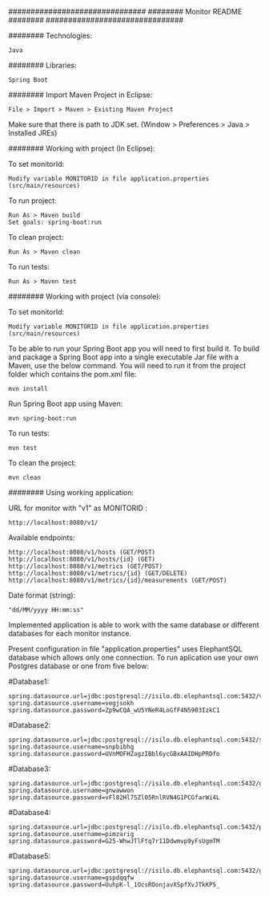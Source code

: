 ############################### ######## Monitor README ######## ###############################

######## Technologies:

    Java

######## Libraries:

    Spring Boot

######## Import Maven Project in Eclipse:

    File > Import > Maven > Existing Maven Project
	
Make sure that there is path to JDK set. (Window > Preferences > Java > Installed JREs)

######## Working with project (In Eclipse):

To set monitorId:

	Modify variable MONITORID in file application.properties (src/main/resources)

To run project:

    Run As > Maven build
	Set goals: spring-boot:run

To clean project:

    Run As > Maven clean
	
To run tests:
	
	Run As > Maven test
	
######## Working with project (via console):

To set monitorId:

	Modify variable MONITORID in file application.properties (src/main/resources)

To be able to run your Spring Boot app you will need to first build it. To build and package a Spring Boot app into a single executable Jar file with a Maven, use the below command. You will need to run it from the project folder which contains the pom.xml file:

	mvn install

Run Spring Boot app using Maven:

	mvn spring-boot:run

To run tests:

	mvn test
	
To clean the project:

	mvn clean
	
	
######## Using working application:

URL for monitor with "v1" as MONITORID :
	
	http://localhost:8080/v1/
	
Available endpoints:

	http://localhost:8080/v1/hosts (GET/POST)
	http://localhost:8080/v1/hosts/{id} (GET)
	http://localhost:8080/v1/metrics (GET/POST)
	http://localhost:8080/v1/metrics/{id} (GET/DELETE)
	http://localhost:8080/v1/metrics/{id}/measurements (GET/POST)

Date format (string):

	"dd/MM/yyyy HH:mm:ss"
	
Implemented application is able to work with the same database or different databases for each monitor instance.

Present configuration in file "application.properties" uses ElephantSQL database which allows only one connection. To run aplication use your own Postgres database or one from five below:

#Database1:

	spring.datasource.url=jdbc:postgresql://isilo.db.elephantsql.com:5432/vegjsokh
	spring.datasource.username=vegjsokh
	spring.datasource.password=Zp9wCQA_wU5YNeR4LoGfF4N5903IzkC1

#Database2:

	spring.datasource.url=jdbc:postgresql://isilo.db.elephantsql.com:5432/snpbibhg
	spring.datasource.username=snpbibhg
	spring.datasource.password=UVnMOFHZagzIBbl6ycGBxAAIDHpPRDfo

#Database3:

	spring.datasource.url=jdbc:postgresql://isilo.db.elephantsql.com:5432/gnwawwon
	spring.datasource.username=gnwawwon
	spring.datasource.password=vFl82Hl7SZl05RnlRVN4G1PCGfarWi4L

#Database4:

	spring.datasource.url=jdbc:postgresql://isilo.db.elephantsql.com:5432/pimzarig
	spring.datasource.username=pimzarig
	spring.datasource.password=G25-WhwJTlFtq7r11Ddwmvp9yFsUgmTM

#Database5:

	spring.datasource.url=jdbc:postgresql://isilo.db.elephantsql.com:5432/gspdqqfw
	spring.datasource.username=gspdqqfw
	spring.datasource.password=UuhpK-l_1OcsROonjavXSpfXvJTkKP5_


	
	
